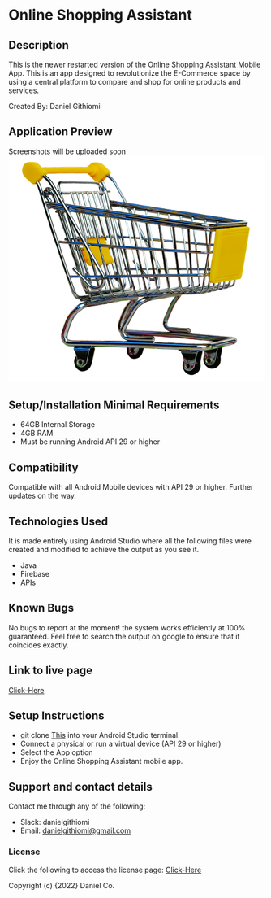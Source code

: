 # Online Shopping Assistant

## Description

This is the newer restarted version of the Online Shopping Assistant Mobile App. This is an app designed to revolutionize the E-Commerce space by using a central platform to compare and shop for online products and services.

Created By: Daniel Githiomi

## Application Preview

Screenshots will be uploaded soon
![SCREENSHOT](app/src/main/res/drawable/app_logo.jpg)

## Setup/Installation Minimal Requirements
* 64GB Internal Storage
* 4GB RAM
* Must be running Android API 29 or higher

## Compatibility

Compatible with all Android Mobile devices with API 29 or higher.
Further updates on the way.

## Technologies Used

It is made entirely using Android Studio where all the following files were created and modified to achieve the output as you see it.
* Java
* Firebase
* APIs

## Known Bugs
No bugs to report at the moment! the system works efficiently at 100% guaranteed. Feel free to search the output on google to ensure that it coincides exactly.

## Link to live page
[Click-Here](https://github.com/githiomi/ShopperAid)

## Setup Instructions
* git clone [This](https://github.com/githiomi/ShopperAid) into your Android Studio terminal.
* Connect a physical or run a virtual device (API 29 or higher)
* Select the App option
* Enjoy the Online Shopping Assistant mobile app.


## Support and contact details
Contact me through any of the following:
* Slack: danielgithiomi
* Email: danielgithiomi@gmail.com


### License
Click the following to access the license page: [Click-Here](https://github.com/githiomi/license/blob/master/LICENSE)

Copyright (c) {2022} Daniel Co.